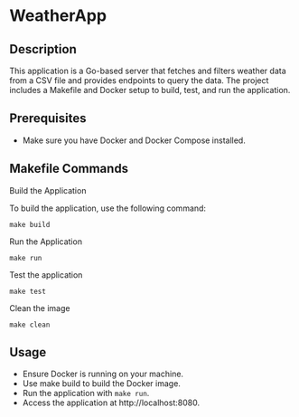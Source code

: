 # WeatherApp


## Description

This application is a Go-based server that fetches and filters weather data from a CSV file and provides endpoints to query the data. 
The project includes a Makefile and Docker setup to build, test, and run the application.

## Prerequisites

- Make sure you have Docker and Docker Compose installed.

## Makefile Commands
Build the Application

To build the application, use the following command:

```make build```

Run the Application

```make run ```

Test the application

```make test```

Clean the image

```make clean```

## Usage
- Ensure Docker is running on your machine.
- Use make build to build the Docker image.
- Run the application with `make run`.
- Access the application at http://localhost:8080.


